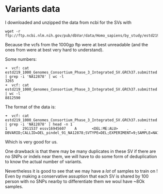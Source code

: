 # Variants data

I downloaded and unzipped the data from ncbi for the SVs with

```
wget -r ftp://ftp.ncbi.nlm.nih.gov/pub/dbVar/data/Homo_sapiens/by_study/estd219_1000_Genomes_Consortium_Phase_3_Integrated_SV/vcf/ 
```

Because the vcfs from the 1000gp ftp were at best unreadable (and the ones from were at best very
hard to understand).

Some numbers:

```
➜  vcf: cat estd219_1000_Genomes_Consortium_Phase_3_Integrated_SV.GRCh37.submitted.variant_call.germline.vcf | grep -i 'NA12878' | wc -l
3265
➜  vcf: cat estd219_1000_Genomes_Consortium_Phase_3_Integrated_SV.GRCh37.submitted.variant_call.germline.vcf | wc -l                    
8812590
```

The format of the data is:

```
➜  vcf: cat estd219_1000_Genomes_Consortium_Phase_3_Integrated_SV.GRCh37.submitted.variant_call.germline.vcf | grep -i 'NA12878' | head -n 1
1       2911537 essv16945607    A       <DEL:ME:ALU>    .       .  DBVARID;CALLID=DEL_pindel_91_NA12878;SVTYPE=DEL;EXPERIMENT=9;SAMPLE=NA12878;END=2911850;REGION=esv3818169
```

Which is very good for us.

One drawback is that there may be many duplicates in these SV if there are no SNPs or indels near
them, we will have to do some form of deduplication to know the actual number of variants.

Nevertheless it is good to see that we may have a *lot* of samples to train on ! Even by making a
conservative assuption that each SV is shared by 100 person with no SNPs nearby to differentiate
them we woul have ~8Ok samples.
